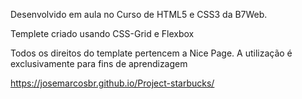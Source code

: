 Desenvolvido em aula no Curso de HTML5 e CSS3 da B7Web.

Templete criado usando CSS-Grid e Flexbox

Todos os direitos do template pertencem a Nice Page. A utilização é exclusivamente para fins de aprendizagem

https://josemarcosbr.github.io/Project-starbucks/
